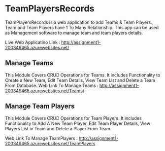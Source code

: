 # TeamPlayersRecords
TeamPlayersRecords is a web application to add Teams & Team Players. Team and Team Players have 1 To Many Relationship. This app can be used as Management software to manage team and team players details.

Live Web Applicatino Link : http://assignment1-200349465.azurewebsites.net/

## Manage Teams
This Module Covers CRUD Operations for Teams. It includes Functionality to Create a New Team, Edit Team Details, View Team List and Delete a Team From Database.
Web Link To Manage Teams : http://assignment1-200349465.azurewebsites.net/Teams/

## Manage Team Players
This Module Covers CRUD Operations for Team Players. It includes Functionality to Add A New Team Player, Edit Team Player Details, View Players List in Team and Delete a Player From Team.

Web Link To Manage TeamPlayers : http://assignment1-200349465.azurewebsites.net/TeamPlayers
